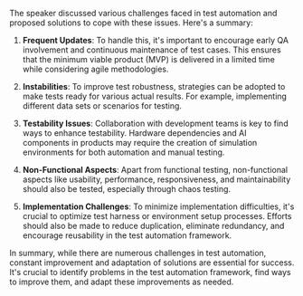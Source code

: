  The speaker discussed various challenges faced in test automation and proposed solutions to cope with these issues. Here's a summary:

1. **Frequent Updates**: To handle this, it's important to encourage early QA involvement and continuous maintenance of test cases. This ensures that the minimum viable product (MVP) is delivered in a limited time while considering agile methodologies.

2. **Instabilities**: To improve test robustness, strategies can be adopted to make tests ready for various actual results. For example, implementing different data sets or scenarios for testing.

3. **Testability Issues**: Collaboration with development teams is key to find ways to enhance testability. Hardware dependencies and AI components in products may require the creation of simulation environments for both automation and manual testing.

4. **Non-Functional Aspects**: Apart from functional testing, non-functional aspects like usability, performance, responsiveness, and maintainability should also be tested, especially through chaos testing.

5. **Implementation Challenges**: To minimize implementation difficulties, it's crucial to optimize test harness or environment setup processes. Efforts should also be made to reduce duplication, eliminate redundancy, and encourage reusability in the test automation framework.

In summary, while there are numerous challenges in test automation, constant improvement and adaptation of solutions are essential for success. It's crucial to identify problems in the test automation framework, find ways to improve them, and adapt these improvements as needed.
